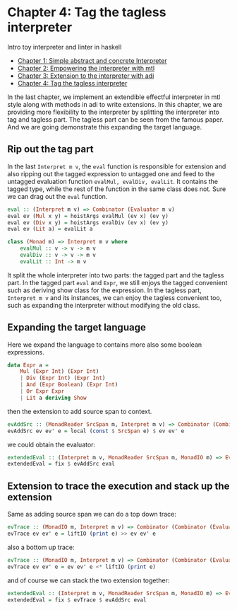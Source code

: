 # Chapter 4: Tag the tagless interpreter

Intro toy interpreter and linter in haskell

* [Chapter 1: Simple abstract and concrete Interpreter](https://github.com/soulomoon/arith/tree/master/arith1)
* [Chapter 2: Empowering the interpreter with mtl](https://github.com/soulomoon/arith/tree/master/arith2)
* [Chapter 3: Extension to the interpreter with adi](https://github.com/soulomoon/arith/tree/master/arith3)
* [Chapter 4: Tag the tagless interpreter](https://github.com/soulomoon/arith/tree/master/arith4)

In the last chapter, we implement an extendible effectful interpreter in mtl style along with methods in adi to write extensions.
In this chapter, we are providing more flexibility to the interpreter by splitting the interpreter into tag and tagless part.
The tagless part can be seen from the famous paper.
And we are going demonstrate this expanding the target language.

## Rip out the tag part

In the last `Interpret m v`, the `eval` function is responsible for extension and also ripping out the tagged expression
to untagged one and feed to the untagged evaluation function `evalMul, evalDiv, evalLit`.
It contains the tagged type, while the rest of the function in the same class does not. Sure we can drag out the `eval`
function.

```haskell
eval :: (Interpret m v) => Combinator (Evaluator m v)
eval ev (Mul x y) = hoistArgs evalMul (ev x) (ev y)
eval ev (Div x y) = hoistArgs evalDiv (ev x) (ev y)
eval ev (Lit a) = evalLit a

class (Monad m) => Interpret m v where
    evalMul :: v -> v -> m v
    evalDiv :: v -> v -> m v
    evalLit :: Int -> m v
```

It split the whole interpreter into two parts: the tagged part and the tagless part.
In the tagged part `eval` and `Expr`, we still enjoys the tagged convenient such as deriving show class for the expression.
In the tagless part, `Interpret m v` and its instances, we can enjoy the tagless convenient too, such as expanding the interpreter without modifying the old class.

## Expanding the target language

Here we expand the language to contains more also some boolean expressions.

```haskell
data Expr a =
    Mul (Expr Int) (Expr Int)
    | Div (Expr Int) (Expr Int)
    | And (Expr Boolean) (Expr Int)
    | Or Expr Expr
    | Lit a deriving Show
```

then the extension to add source span to context.

```haskell
evAddSrc :: (MonadReader SrcSpan m, Interpret m v) => Combinator (Combinator (Evaluator m v))
evAddSrc ev ev' e = local (const $ SrcSpan e) $ ev ev' e
```

we could obtain the evaluator:

```haskell
extendedEval :: (Interpret m v, MonadReader SrcSpan m, MonadIO m) => Evaluator m v
extendedEval = fix $ evAddSrc eval
```

## Extension to trace the execution and stack up the extension

Same as adding source span
we can do a top down trace:

```haskell
evTrace :: (MonadIO m, Interpret m v) => Combinator (Combinator (Evaluator m v))
evTrace ev ev' e = liftIO (print e) >> ev ev' e
```

also a bottom up trace:

```haskell
evTrace :: (MonadIO m, Interpret m v) => Combinator (Combinator (Evaluator m v))
evTrace ev ev' e = ev ev' e <* liftIO (print e)
```

and of course we can stack the two extension together:

```haskell
extendedEval :: (Interpret m v, MonadReader SrcSpan m, MonadIO m) => Evaluator m v
extendedEval = fix $ evTrace $ evAddSrc eval
```
